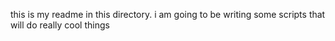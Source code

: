 this is my readme in this directory. i am going to be writing some scripts that will do really cool things

